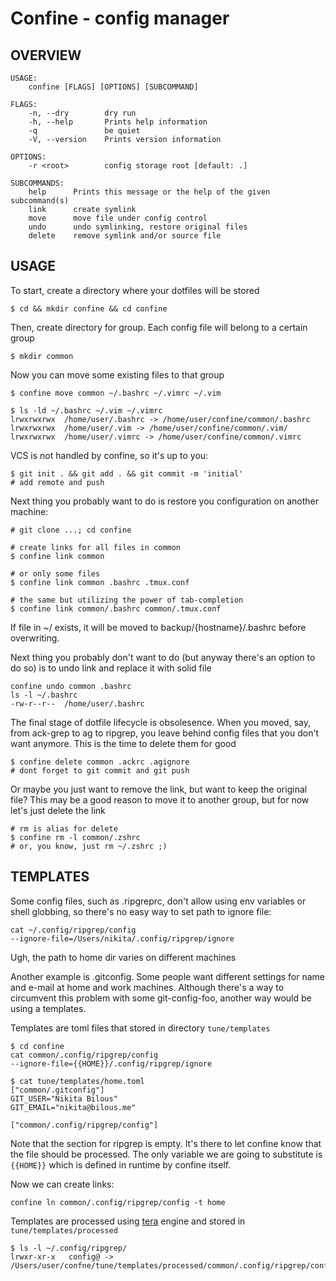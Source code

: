 Confine - config manager
========================

OVERVIEW
--------
```
USAGE:
    confine [FLAGS] [OPTIONS] [SUBCOMMAND]

FLAGS:
    -n, --dry        dry run
    -h, --help       Prints help information
    -q               be quiet
    -V, --version    Prints version information

OPTIONS:
    -r <root>        config storage root [default: .]

SUBCOMMANDS:
    help      Prints this message or the help of the given subcommand(s)
    link      create symlink
    move      move file under config control
    undo      undo symlinking, restore original files
    delete    remove symlink and/or source file
```

USAGE
-----
To start, create a directory where your dotfiles will be stored
```
$ cd && mkdir confine && cd confine
```

Then, create directory for group. Each config file will belong to a certain group
```
$ mkdir common
```

Now you can move some existing files to that group
```
$ confine move common ~/.bashrc ~/.vimrc ~/.vim

$ ls -ld ~/.bashrc ~/.vim ~/.vimrc
lrwxrwxrwx  /home/user/.bashrc -> /home/user/confine/common/.bashrc
lrwxrwxrwx  /home/user/.vim -> /home/user/confine/common/.vim/
lrwxrwxrwx  /home/user/.vimrc -> /home/user/confine/common/.vimrc

```

VCS is not handled by confine, so it's up to you:
```
$ git init . && git add . && git commit -m 'initial'
# add remote and push
```

Next thing you probably want to do is restore you configuration on another machine:
```
# git clone ...; cd confine

# create links for all files in common
$ confine link common

# or only some files
$ confine link common .bashrc .tmux.conf

# the same but utilizing the power of tab-completion
$ confine link common/.bashrc common/.tmux.conf
```

If file in ~/ exists, it will be moved to backup/{hostname}/.bashrc before overwriting.

Next thing you probably don't want to do (but anyway there's an option to do so) is to undo link and replace it with solid file
```
confine undo common .bashrc
ls -l ~/.bashrc
-rw-r--r--  /home/user/.bashrc
```

The final stage of dotfile lifecycle is obsolesence. When you moved, say, from ack-grep to ag to ripgrep, you leave behind config files that you don't want anymore. This is the time to delete them for good
```
$ confine delete common .ackrc .agignore
# dont forget to git commit and git push
```

Or maybe you just want to remove the link, but want to keep the original file? This may be a good reason to move it to another group, but for now let's just delete the link
```
# rm is alias for delete
$ confine rm -l common/.zshrc
# or, you know, just rm ~/.zshrc ;)
```

TEMPLATES
---------
Some config files, such as .ripgreprc, don't allow using env variables or shell globbing, so there's no easy way
to set path to ignore file:
```
cat ~/.config/ripgrep/config 
--ignore-file=/Users/nikita/.config/ripgrep/ignore
```
Ugh, the path to home dir varies on different machines

Another example is .gitconfig. Some people want different settings for name and e-mail at home and work machines. Although there's a way to circumvent this problem with some git-config-foo, another way would be using a templates.

Templates are toml files that stored in directory `tune/templates`

```
$ cd confine
cat common/.config/ripgrep/config
--ignore-file={{HOME}}/.config/ripgrep/ignore

$ cat tune/templates/home.toml
["common/.gitconfig"]
GIT_USER="Nikita Bilous"
GIT_EMAIL="nikita@bilous.me"

["common/.config/ripgrep/config"]
```
Note that the section for ripgrep is empty. It's there to let confine know that the file should be processed. The only variable we are going to substitute is `{{HOME}}` which is defined in runtime by confine itself.

Now we can create links:
```
confine ln common/.config/ripgrep/config -t home
```

Templates are processed using [tera](https://crates.io/crates/tera) engine and stored in `tune/templates/processed`
```
$ ls -l ~/.config/ripgrep/
lrwxr-xr-x   config@ -> /Users/user/confne/tune/templates/processed/common/.config/ripgrep/config
```
